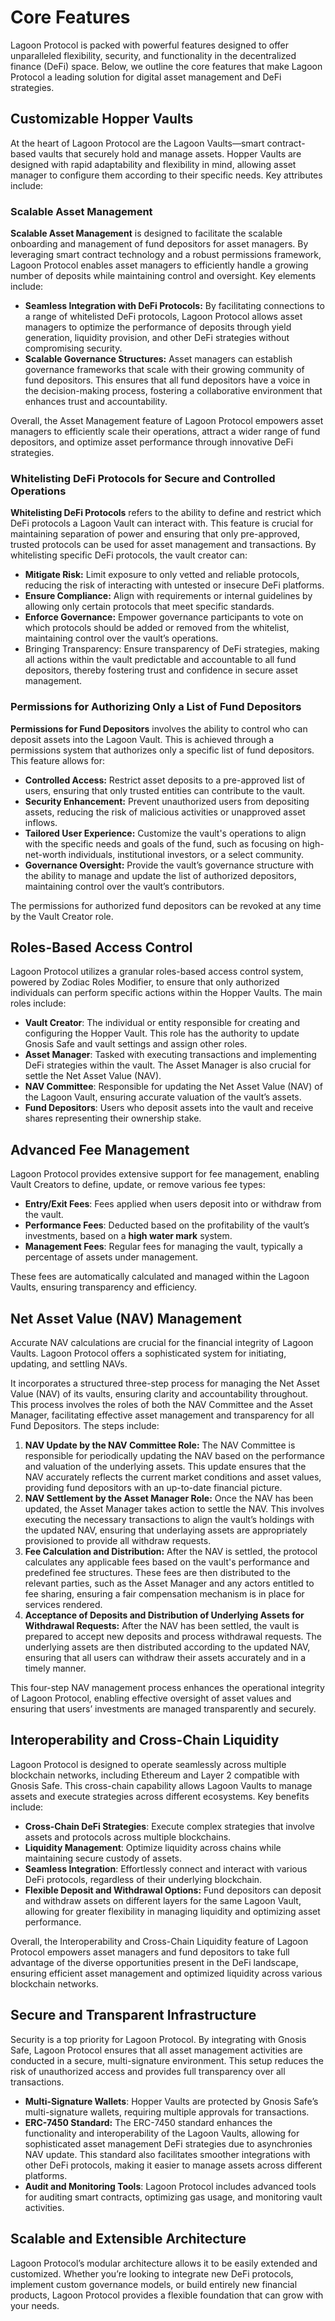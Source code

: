 # Core Features

Lagoon Protocol is packed with powerful features designed to offer unparalleled flexibility, security, and functionality in the decentralized finance (DeFi) space. Below, we outline the core features that make Lagoon Protocol a leading solution for digital asset management and DeFi strategies.

## **Customizable Hopper Vaults**

At the heart of Lagoon Protocol are the Lagoon Vaults—smart contract-based vaults that securely hold and manage assets. Hopper Vaults are designed with rapid adaptability and flexibility in mind, allowing asset manager to configure them according to their specific needs. Key attributes include:

### Scalable Asset Management

**Scalable Asset Management** is designed to facilitate the scalable onboarding and management of fund depositors for asset managers. By leveraging smart contract technology and a robust permissions framework, Lagoon Protocol enables asset managers to efficiently handle a growing number of deposits while maintaining control and oversight. Key elements include:

* **Seamless Integration with DeFi Protocols:** By facilitating connections to a range of whitelisted DeFi protocols, Lagoon Protocol allows asset managers to optimize the performance of deposits through yield generation, liquidity provision, and other DeFi strategies without compromising security.
* **Scalable Governance Structures:** Asset managers can establish governance frameworks that scale with their growing community of fund depositors. This ensures that all fund depositors have a voice in the decision-making process, fostering a collaborative environment that enhances trust and accountability.

Overall, the Asset Management feature of Lagoon Protocol empowers asset managers to efficiently scale their operations, attract a wider range of fund depositors, and optimize asset performance through innovative DeFi strategies.

### Whitelisting DeFi Protocols for Secure and Controlled Operations

**Whitelisting DeFi Protocols** refers to the ability to define and restrict which DeFi protocols a Lagoon Vault can interact with. This feature is crucial for maintaining separation of power and ensuring that only pre-approved, trusted protocols can be used for asset management and transactions. By whitelisting specific DeFi protocols, the vault creator can:

* **Mitigate Risk:** Limit exposure to only vetted and reliable protocols, reducing the risk of interacting with untested or insecure DeFi platforms.
* **Ensure Compliance:** Align with requirements or internal guidelines by allowing only certain protocols that meet specific standards.
* **Enforce Governance:** Empower governance participants to vote on which protocols should be added or removed from the whitelist, maintaining control over the vault’s operations.
* Bringing Transparency: Ensure transparency of DeFi strategies, making all actions within the vault predictable and accountable to all fund depositors, thereby fostering trust and confidence in secure asset management.

### Permissions for Authorizing Only a List of Fund Depositors

**Permissions for Fund Depositors** involves the ability to control who can deposit assets into the Lagoon Vault. This is achieved through a permissions system that authorizes only a specific list of fund depositors. This feature allows for:

* **Controlled Access:** Restrict asset deposits to a pre-approved list of users, ensuring that only trusted entities can contribute to the vault.
* **Security Enhancement:** Prevent unauthorized users from depositing assets, reducing the risk of malicious activities or unapproved asset inflows.
* **Tailored User Experience:** Customize the vault's operations to align with the specific needs and goals of the fund, such as focusing on high-net-worth individuals, institutional investors, or a select community.
* **Governance Oversight:** Provide the vault’s governance structure with the ability to manage and update the list of authorized depositors, maintaining control over the vault’s contributors.

The permissions for authorized fund depositors can be revoked at any time by the Vault Creator role.

## **Roles-Based Access Control**

Lagoon Protocol utilizes a granular roles-based access control system, powered by Zodiac Roles Modifier, to ensure that only authorized individuals can perform specific actions within the Hopper Vaults. The main roles include:

* **Vault Creator**: The individual or entity responsible for creating and configuring the Hopper Vault. This role has the authority to update Gnosis Safe and vault settings and assign other roles.
* **Asset Manager**: Tasked with executing transactions and implementing DeFi strategies within the vault. The Asset Manager is also crucial for settle the Net Asset Value (NAV).
* **NAV Committee**: Responsible for updating the Net Asset Value (NAV) of the Lagoon Vault, ensuring accurate valuation of the vault’s assets.
* **Fund Depositors**: Users who deposit assets into the vault and receive shares representing their ownership stake.

## **Advanced Fee Management**

Lagoon Protocol provides extensive support for fee management, enabling Vault Creators to define, update, or remove various fee types:

* **Entry/Exit Fees**: Fees applied when users deposit into or withdraw from the vault.
* **Performance Fees**: Deducted based on the profitability of the vault’s investments, based on a **high water mark** system.
* **Management Fees**: Regular fees for managing the vault, typically a percentage of assets under management.

These fees are automatically calculated and managed within the Lagoon Vaults, ensuring transparency and efficiency.

## **Net Asset Value (NAV) Management**

Accurate NAV calculations are crucial for the financial integrity of Lagoon Vaults. Lagoon Protocol offers a sophisticated system for initiating, updating, and settling NAVs.

It incorporates a structured three-step process for managing the Net Asset Value (NAV) of its vaults, ensuring clarity and accountability throughout. This process involves the roles of both the NAV Committee and the Asset Manager, facilitating effective asset management and transparency for all Fund Depositors. The steps include:

1. **NAV Update by the NAV Committee Role:** The NAV Committee is responsible for periodically updating the NAV based on the performance and valuation of the underlying assets. This update ensures that the NAV accurately reflects the current market conditions and asset values, providing fund depositors with an up-to-date financial picture.
2. **NAV Settlement by the Asset Manager Role:** Once the NAV has been updated, the Asset Manager takes action to settle the NAV. This involves executing the necessary transactions to align the vault’s holdings with the updated NAV, ensuring that underlaying assets are appropriately provisioned to provide all withdraw requests.
3. **Fee Calculation and Distribution:** After the NAV is settled, the protocol calculates any applicable fees based on the vault's performance and predefined fee structures. These fees are then distributed to the relevant parties, such as the Asset Manager and any actors entitled to fee sharing, ensuring a fair compensation mechanism is in place for services rendered.
4. **Acceptance of Deposits and Distribution of Underlying Assets for Withdrawal Requests:** After the NAV has been settled, the vault is prepared to accept new deposits and process withdrawal requests. The underlying assets are then distributed according to the updated NAV, ensuring that all users can withdraw their assets accurately and in a timely manner.

This four-step NAV management process enhances the operational integrity of Lagoon Protocol, enabling effective oversight of asset values and ensuring that users’ investments are managed transparently and securely.

## **Interoperability and Cross-Chain Liquidity**

Lagoon Protocol is designed to operate seamlessly across multiple blockchain networks, including Ethereum and Layer 2 compatible with Gnosis Safe. This cross-chain capability allows Lagoon Vaults to manage assets and execute strategies across different ecosystems. Key benefits include:

* **Cross-Chain DeFi Strategies**: Execute complex strategies that involve assets and protocols across multiple blockchains.
* **Liquidity Management**: Optimize liquidity across chains while maintaining secure custody of assets.
* **Seamless Integration**: Effortlessly connect and interact with various DeFi protocols, regardless of their underlying blockchain.
* **Flexible Deposit and Withdrawal Options:** Fund depositors can deposit and withdraw assets on different layers for the same Lagoon Vault, allowing for greater flexibility in managing liquidity and optimizing asset performance.

Overall, the Interoperability and Cross-Chain Liquidity feature of Lagoon Protocol empowers asset managers and fund depositors to take full advantage of the diverse opportunities present in the DeFi landscape, ensuring efficient asset management and optimized liquidity across various blockchain networks.

## **Secure and Transparent Infrastructure**

Security is a top priority for Lagoon Protocol. By integrating with Gnosis Safe, Lagoon Protocol ensures that all asset management activities are conducted in a secure, multi-signature environment. This setup reduces the risk of unauthorized access and provides full transparency over all transactions.

* **Multi-Signature Wallets**: Hopper Vaults are protected by Gnosis Safe’s multi-signature wallets, requiring multiple approvals for transactions.
* **ERC-7450 Standard:** The ERC-7450 standard enhances the functionality and interoperability of the Lagoon Vaults, allowing for sophisticated asset management DeFi strategies due to asynchronies NAV update. This standard also facilitates smoother integrations with other DeFi protocols, making it easier to manage assets across different platforms.
* **Audit and Monitoring Tools**: Lagoon Protocol includes advanced tools for auditing smart contracts, optimizing gas usage, and monitoring vault activities.

## **Scalable and Extensible Architecture**

Lagoon Protocol’s modular architecture allows it to be easily extended and customized. Whether you’re looking to integrate new DeFi protocols, implement custom governance models, or build entirely new financial products, Lagoon Protocol provides a flexible foundation that can grow with your needs.
